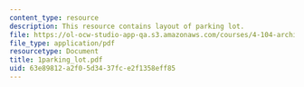 ```yaml
---
content_type: resource
description: This resource contains layout of parking lot.
file: https://ol-ocw-studio-app-qa.s3.amazonaws.com/courses/4-104-architecture-studio-intentions-spring-2005/63e89812a2f05d3437fce2f1358eff85_1parking_lot.pdf
file_type: application/pdf
resourcetype: Document
title: 1parking_lot.pdf
uid: 63e89812-a2f0-5d34-37fc-e2f1358eff85
---
```

